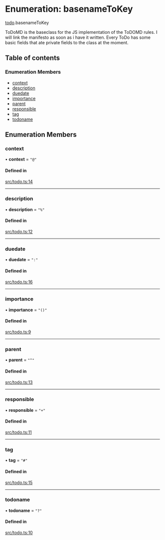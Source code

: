 # Enumeration: basenameToKey

[todo](../wiki/todo).basenameToKey

ToDoMD is the baseclass for the JS implementation of the ToDOMD rules.
I will link the manifesto as soon as i have it written.
Every ToDo has some basic fields that ate private fields to the class at the moment.

## Table of contents

### Enumeration Members

- [context](../wiki/todo.basenameToKey#context)
- [description](../wiki/todo.basenameToKey#description)
- [duedate](../wiki/todo.basenameToKey#duedate)
- [importance](../wiki/todo.basenameToKey#importance)
- [parent](../wiki/todo.basenameToKey#parent)
- [responsible](../wiki/todo.basenameToKey#responsible)
- [tag](../wiki/todo.basenameToKey#tag)
- [todoname](../wiki/todo.basenameToKey#todoname)

## Enumeration Members

### context

• **context** = ``"@"``

#### Defined in

[src/todo.ts:14](https://github.com/MsgtGreer/ToDoMD/blob/2a10aef/src/todo.ts#L14)

___

### description

• **description** = ``"%"``

#### Defined in

[src/todo.ts:12](https://github.com/MsgtGreer/ToDoMD/blob/2a10aef/src/todo.ts#L12)

___

### duedate

• **duedate** = ``":"``

#### Defined in

[src/todo.ts:16](https://github.com/MsgtGreer/ToDoMD/blob/2a10aef/src/todo.ts#L16)

___

### importance

• **importance** = ``"()"``

#### Defined in

[src/todo.ts:9](https://github.com/MsgtGreer/ToDoMD/blob/2a10aef/src/todo.ts#L9)

___

### parent

• **parent** = ``"^"``

#### Defined in

[src/todo.ts:13](https://github.com/MsgtGreer/ToDoMD/blob/2a10aef/src/todo.ts#L13)

___

### responsible

• **responsible** = ``"+"``

#### Defined in

[src/todo.ts:11](https://github.com/MsgtGreer/ToDoMD/blob/2a10aef/src/todo.ts#L11)

___

### tag

• **tag** = ``"#"``

#### Defined in

[src/todo.ts:15](https://github.com/MsgtGreer/ToDoMD/blob/2a10aef/src/todo.ts#L15)

___

### todoname

• **todoname** = ``"?"``

#### Defined in

[src/todo.ts:10](https://github.com/MsgtGreer/ToDoMD/blob/2a10aef/src/todo.ts#L10)
